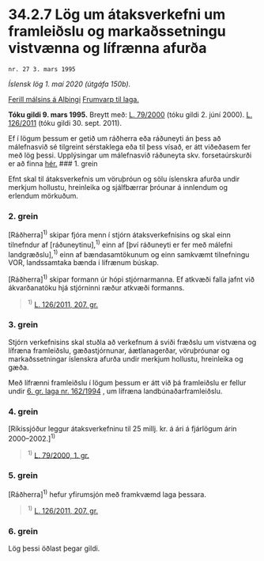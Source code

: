 # 34.2.7 Lög um átaksverkefni um framleiðslu og markaðssetningu vistvænna og lífrænna afurða

`nr. 27 3. mars 1995`

_Íslensk lög 1. maí 2020 (útgáfa 150b)._

[Ferill málsins á Alþingi](https://www.althingi.is/thingstorf/thingmalalistar-eftir-thingum/ferill/?ltg=118&mnr=398)
[Frumvarp til laga.](https://www.althingi.is/altext/118/s/0638.html)

**Tóku gildi 9. mars 1995.**
Breytt með:
[L. 79/2000](https://althingi.is/altext/stjt/2000.079.html) (tóku gildi 2. júní 2000).
[L. 126/2011](https://althingi.is/altext/stjt/2011.126.html) (tóku gildi 30. sept. 2011).

Ef í lögum þessum er getið um ráðherra eða ráðuneyti án þess að málefnasvið sé tilgreint sérstaklega eða til þess vísað, er átt viðeðasem fer með lög þessi. Upplýsingar um málefnasvið ráðuneyta skv. forsetaúrskurði er að finna [hér.](2018119.md) ### 1. grein

Efnt skal til átaksverkefnis um vöruþróun og sölu íslenskra afurða undir merkjum hollustu, hreinleika og sjálfbærrar þróunar á innlendum og erlendum mörkuðum.

### 2. grein

[Ráðherra]<sup>1)</sup> skipar fjóra menn í stjórn átaksverkefnisins og skal einn tilnefndur af [ráðuneytinu],<sup>1)</sup> einn af [því ráðuneyti er fer með málefni landgræðslu],<sup>1)</sup> einn af bændasamtökunum og einn samkvæmt tilnefningu VOR, landssamtaka bænda í lífrænum búskap.

[Ráðherra]<sup>1)</sup> skipar formann úr hópi stjórnarmanna. Ef atkvæði falla jafnt við ákvarðanatöku hjá stjórninni ræður atkvæði formanns.

> <sup>1)</sup> [L. 126/2011, 207. gr.](https://althingi.is/altext/stjt/2011.126.html)

### 3. grein

Stjórn verkefnisins skal stuðla að verkefnum á sviði fræðslu um vistvæna og lífræna framleiðslu, gæðastjórnunar, áætlanagerðar, vöruþróunar og markaðssetningar íslenskra afurða undir merkjum hollustu, hreinleika og gæða.

Með lífrænni framleiðslu í lögum þessum er átt við þá framleiðslu er fellur undir [6. gr. laga nr. 162/1994](1994162.md#G6) , um lífræna landbúnaðarframleiðslu.

### 4. grein

[Ríkissjóður leggur átaksverkefninu til 25 millj. kr. á ári á fjárlögum árin 2000–2002.]<sup>1)</sup> 

> <sup>1)</sup> [L. 79/2000, 1. gr.](https://althingi.is/altext/stjt/2000.079.html)

### 5. grein

[Ráðherra]<sup>1)</sup> hefur yfirumsjón með framkvæmd laga þessara.

> <sup>1)</sup> [L. 126/2011, 207. gr.](https://althingi.is/altext/stjt/2011.126.html)

### 6. grein

Lög þessi öðlast þegar gildi.
